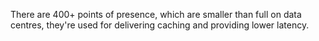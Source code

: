 There are 400+ points of presence, which are smaller than full on data centres, they're used for delivering caching and providing lower latency.